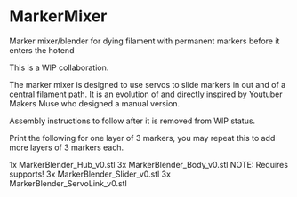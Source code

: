 # MarkerMixer
Marker mixer/blender for dying filament with permanent markers before it enters the hotend

This is a WIP collaboration.

The marker mixer is designed to use servos to slide markers in out and of a central filament path. It is an evolution of and directly inspired by Youtuber Makers Muse who designed a manual version.

Assembly instructions to follow after it is removed from WIP status. 

Print the following for one layer of 3 markers, you may repeat this to add more layers of 3 markers each.

1x MarkerBlender_Hub_v0.stl
3x MarkerBlender_Body_v0.stl    NOTE: Requires supports!
3x MarkerBlender_Slider_v0.stl
3x MarkerBlender_ServoLink_v0.stl

